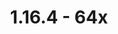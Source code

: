 ---
title: 1.16.4 - 64x

permalink: /article/compliance64x/1_16_4

long_text: TEST TEST TEST TEST TEST TEST TEST TEST TEST TEST TEST TEST TEST TEST TEST TEST TEST TEST TEST TEST TEST TEST TEST TEST TEST TEST TEST 

added:
  - Blocks:
    - Wow
    - Wow
    - Wow
    - Wow
  - Items:
    - Wow
    - Wow
    - Wow
  - Entities [Optifine 1.14]:
    - Wow
    - Wow
    - Wow

changed:
  - none

fixed:
  - none

removed:
  - none

---